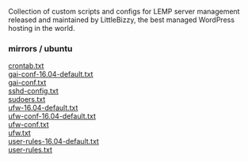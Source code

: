 <p>Collection of custom scripts and configs for LEMP server management released and maintained by LittleBizzy, the best managed WordPress hosting in the world.</p>

<h3>mirrors / ubuntu</h3>

<a href="crontab.txt">crontab.txt</a><br>
<a href="gai-conf-16.04-default.txt">gai-conf-16.04-default.txt</a><br>
<a href="gai-conf.txt">gai-conf.txt</a><br>
<a href="sshd-config.txt">sshd-config.txt</a><br>
<a href="sudoers.txt">sudoers.txt</a><br>
<a href="ufw-16.04-default.txt">ufw-16.04-default.txt</a><br>
<a href="ufw-conf-16.04-default.txt">ufw-conf-16.04-default.txt</a><br>
<a href="ufw-conf.txt">ufw-conf.txt</a><br>
<a href="ufw.txt">ufw.txt</a><br>
<a href="user-rules-16.04-default.txt">user-rules-16.04-default.txt</a><br>
<a href="user-rules.txt">user-rules.txt</a><br>
